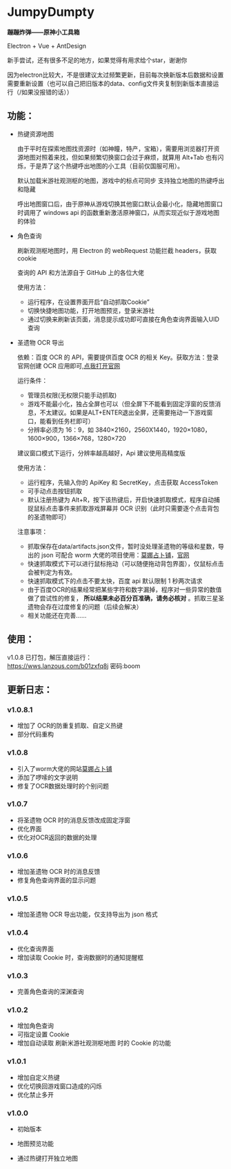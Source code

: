 # JumpyDumpty

**蹦蹦炸弹——原神小工具箱**

Electron + Vue + AntDesign

新手尝试，还有很多不足的地方，如果觉得有用求给个star，谢谢你

因为electron比较大，不是很建议太过频繁更新，目前每次换新版本后数据和设置需要重新设置（也可以自己把旧版本的data、config文件夹复制到新版本直接运行（/如果没报错的话））

## 功能：

- 热键资源地图

  由于平时在探索地图找资源时（如神瞳，特产，宝箱），需要用浏览器打开资源地图对照着来找，但如果频繁切换窗口会过于麻烦，就算用 Alt+Tab 也有闪烁，于是弄了这个热键呼出地图的小工具（目前仅国服可用）。

  默认加载米游社观测枢的地图，游戏中的标点可同步
  支持独立地图的热键呼出和隐藏

  呼出地图窗口后，由于原神从游戏切换其他窗口默认会最小化，隐藏地图窗口时调用了 windows api 的函数重新激活原神窗口，从而实现近似于游戏地图的体验

* 角色查询

  刷新观测枢地图时，用 Electron 的 webRequest 功能拦截 headers，获取 cookie

  查询的 API 和方法源自于 GitHub 上的各位大佬

  使用方法：

  - 运行程序，在设置界面开启“自动抓取Cookie”
  - 切换快捷地图功能，打开地图预览，登录米游社
  - 通过切换来刷新该页面，消息提示成功即可直接在角色查询界面输入UID查询

* 圣遗物 OCR 导出

  依赖：百度 OCR 的 API，需要提供百度 OCR 的相关 Key。获取方法：登录官网创建 OCR 应用即可,[点我打开官网](https://login.bce.baidu.com/)

  运行条件：

  - 管理员权限(无权限只能手动抓取)
  - 游戏不能最小化，独占全屏也可以（但全屏下不能看到固定浮窗的反馈消息，不太建议。如果是ALT+ENTER退出全屏，还需要拖动一下游戏窗口，能看到任务栏即可）
  - 分辨率必须为 16：9，如 3840×2160，2560X1440，1920×1080，1600×900，1366×768，1280×720

  建议窗口模式下运行，分辨率越高越好，Api 建议使用高精度版

  使用方法：

  - 运行程序，先输入你的 ApiKey 和 SecretKey，点击获取 AccessToken
  - 可手动点击按钮抓取
  - 默认注册热键为 Alt+R，按下该热键后，开启快速抓取模式，程序自动捕捉鼠标点击事件来抓取游戏屏幕并 OCR 识别（此时只需要逐个点击背包的圣遗物即可）

  注意事项：

  - 抓取保存在data/artifacts.json文件，暂时没处理圣遗物的等级和星数，导出的 json 可配合 worm 大佬的项目使用：[莫娜占卜铺](https://github.com/wormtql/genshin_artifact)，[官网](http://www.genshin.art/#/)
  - 快速抓取模式下可以进行鼠标拖动（可以随便拖动背包界面），仅鼠标点击会被判定为有效。
  - 快速抓取模式下的点击不要太快，百度 api 默认限制 1 秒两次请求
  - 由于百度OCR的结果经常把某些字符和数字漏掉，程序对一些异常的数值做了尝试性的修复， **所以结果未必百分百准确，请务必核对** 。抓取三星圣遗物会存在过度修复的问题（后续会解决）
  - 相关功能还在完善......

## 使用：

v1.0.8 已打包，解压直接运行：  
https://wws.lanzous.com/b01zxfq8j
密码:boom

## 更新日志：

### v1.0.8.1

- 增加了 OCR的防重复抓取、自定义热键
- 部分代码重构
  
### v1.0.8

- 引入了worm大佬的网站[莫娜占卜铺](https://github.com/wormtql/genshin_artifact)
- 添加了啰嗦的文字说明
- 修复了OCR数据处理时的个别问题
  
### v1.0.7

- 将圣遗物 OCR 时的消息反馈改成固定浮窗
- 优化界面
- 优化对OCR返回的数据的处理
  

### v1.0.6

- 增加圣遗物 OCR 时的消息反馈
- 修复角色查询界面的显示问题
  
### v1.0.5

- 增加圣遗物 OCR 导出功能，仅支持导出为 json 格式

### v1.0.4

- 优化查询界面
- 增加读取 Cookie 时，查询数据时的通知提醒框

### v1.0.3

- 完善角色查询的深渊查询

### v1.0.2

- 增加角色查询
- 可指定设置 Cookie
- 增加自动读取 刷新米游社观测枢地图 时的 Cookie 的功能

### v1.0.1

- 增加自定义热键
- 优化切换回游戏窗口造成的闪烁
- 优化禁止多开

### v1.0.0

- 初始版本

- 地图预览功能
- 通过热键打开独立地图
